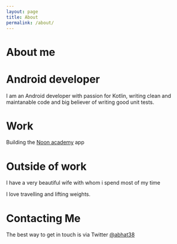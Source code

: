 ```yaml
---
layout: page
title: About
permalink: /about/
---
```


# **About me**

# **Android developer**
I am an Android developer with passion for Kotlin, writing clean and maintanable code and big believer of writing good unit tests.


# **Work**
Building the [Noon academy](https://play.google.com/store/apps/details?id=com.noonEdu.k12App&hl=en_IN) app


# **Outside of work**
I have a very beautiful wife with whom i spend most of my time

I love travelling and lifting weights.


# **Contacting Me**
The best way to get in touch is via Twitter [@abhat38](https://twitter.com/abhat38)


